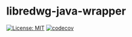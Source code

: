 # libredwg-java-wrapper
[![License: MIT](https://img.shields.io/badge/License-MIT-yellow.svg)](https://opensource.org/licenses/MIT)
[![codecov](https://codecov.io/gh/maslke/libredwg-java-wrapper/graph/badge.svg?token=2Z4Q17ZZMQ)](https://codecov.io/gh/maslke/libredwg-java-wrapper)
